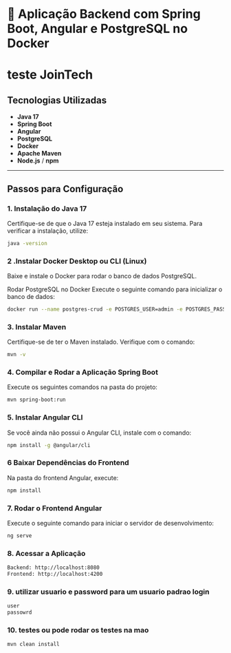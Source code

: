 # 🚀 Aplicação Backend com Spring Boot, Angular e PostgreSQL no Docker
# teste JoinTech

## Tecnologias Utilizadas

- **Java 17**
- **Spring Boot**
- **Angular**
- **PostgreSQL**
- **Docker**
- **Apache Maven**
- **Node.js** / **npm**

---

## Passos para Configuração

### 1. Instalação do Java 17

Certifique-se de que o Java 17 esteja instalado em seu sistema. Para verificar a instalação, utilize:

```bash
java -version
```

### 2 .Instalar Docker Desktop ou CLI (Linux)
Baixe e instale o Docker para rodar o banco de dados PostgreSQL.

Rodar PostgreSQL no Docker
Execute o seguinte comando para inicializar o banco de dados:

```bash
docker run --name postgres-crud -e POSTGRES_USER=admin -e POSTGRES_PASSWORD=admin -e POSTGRES_DB=crud_db -p 5432:5432 -d postgres
```
### 3. Instalar Maven
Certifique-se de ter o Maven instalado. Verifique com o comando:

```bash
mvn -v
```

### 4. Compilar e Rodar a Aplicação Spring Boot
Execute os seguintes comandos na pasta do projeto:

```bash
mvn spring-boot:run
```

### 5. Instalar Angular CLI
Se você ainda não possui o Angular CLI, instale com o comando:

```bash
npm install -g @angular/cli
```
### 6 Baixar Dependências do Frontend
Na pasta do frontend Angular, execute:

```bash
npm install
```

### 7. Rodar o Frontend Angular
Execute o seguinte comando para iniciar o servidor de desenvolvimento:

```bash
ng serve
```
### 8. Acessar a Aplicação

```bash
Backend: http://localhost:8080
Frontend: http://localhost:4200
```

### 9. utilizar usuario e password para um usuario padrao login

```bash
user
passowrd
```

### 10. testes ou pode rodar os testes na mao

```bash
mvn clean install
```

    
